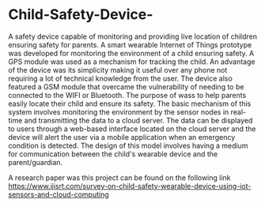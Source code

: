 # Child-Safety-Device-
A safety device capable of monitoring and providing live location of children ensuring safety for parents. 
A smart wearable Internet of Things prototype was developed for monitoring the environment of a child ensuring safety. A GPS module was used as a mechanism for tracking the child. An advantage of the device was its simplicity making it useful over any phone not requiring a lot of technical knowledge from the user. The device also featured a GSM module that overcame the vulnerability of needing to be connected to the WIFI or Bluetooth. The purpose of wass to help parents easily locate their child and ensure its safety. The basic mechanism of this system involves monitoring the environment by the sensor nodes in real-time and transmitting the data to a cloud server. The data can be displayed to users through a web-based interface located on the cloud server and the device will alert the user via a mobile application when an emergency condition is detected. The design of this model involves having a medium for communication between the child's wearable device and the parent/guardian. 

A research paper was this project can be found on the following link https://www.ijisrt.com/survey-on-child-safety-wearable-device-using-iot-sensors-and-cloud-computing
